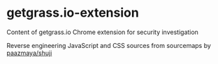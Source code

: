 # getgrass.io-extension
Content of getgrass.io Chrome extension for security investigation

Reverse engineering JavaScript and CSS sources from sourcemaps by [paazmaya/shuji](https://github.com/paazmaya/shuji)
